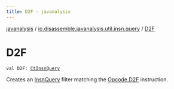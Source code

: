 ```yaml
---
title: D2F - javanalysis
---
```


[javanalysis](../index.html) / [io.disassemble.javanalysis.util.insn.query](index.html) / [D2F](./-d2-f.html)

# D2F

`val D2F: `[`CtInsnQuery`](-ct-insn-query/index.html)

Creates an [InsnQuery](-insn-query/index.html) filter matching the [Opcode.D2F](#) instruction.

